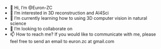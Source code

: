- 👋 Hi, I’m @Euron-ZC
- 👀 I’m interested in 3D reconstruction and AI4Sci
- 🌱 I’m currently learning how to using 3D computer vision in natural science
- 💞️ I’m looking to collaborate on 
- 📫 How to reach me? If you would like to communicate with me, please feel free to send an email to euron.zc at gmail.com

<!---
Euron-ZC/Euron-ZC is a ✨ special ✨ repository because its `README.md` (this file) appears on your GitHub profile.
You can click the Preview link to take a look at your changes.
--->
